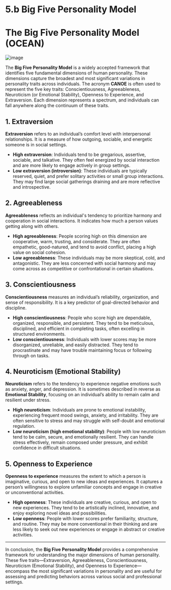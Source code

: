 # 5.b Big Five Personality Model

# The Big Five Personality Model (OCEAN)

![image](https://github.com/user-attachments/assets/1758a070-6312-480f-9803-5cda804fd502)


The **Big Five Personality Model** is a widely accepted framework that identifies five fundamental dimensions of human personality. These dimensions capture the broadest and most significant variations in personality traits across individuals. The acronym **CANOE** is often used to represent the five key traits: Conscientiousness, Agreeableness, Neuroticism (or Emotional Stability), Openness to Experience, and Extraversion. Each dimension represents a spectrum, and individuals can fall anywhere along the continuum of these traits.

## 1. Extraversion

**Extraversion** refers to an individual’s comfort level with interpersonal relationships. It is a measure of how outgoing, sociable, and energetic someone is in social settings.

- **High extraversion**: Individuals tend to be gregarious, assertive, sociable, and talkative. They often feel energized by social interaction and are more likely to engage actively in group settings.
- **Low extraversion (introversion)**: These individuals are typically reserved, quiet, and prefer solitary activities or small group interactions. They may find large social gatherings draining and are more reflective and introspective.

## 2. Agreeableness

**Agreeableness** reflects an individual's tendency to prioritize harmony and cooperation in social interactions. It indicates how much a person values getting along with others.

- **High agreeableness**: People scoring high on this dimension are cooperative, warm, trusting, and considerate. They are often empathetic, good-natured, and tend to avoid conflict, placing a high value on social cohesion.
- **Low agreeableness**: These individuals may be more skeptical, cold, and antagonistic. They are less concerned with social harmony and may come across as competitive or confrontational in certain situations.

## 3. Conscientiousness

**Conscientiousness** measures an individual’s reliability, organization, and sense of responsibility. It is a key predictor of goal-directed behavior and discipline.

- **High conscientiousness**: People who score high are dependable, organized, responsible, and persistent. They tend to be meticulous, disciplined, and efficient in completing tasks, often excelling in structured environments.
- **Low conscientiousness**: Individuals with lower scores may be more disorganized, unreliable, and easily distracted. They tend to procrastinate and may have trouble maintaining focus or following through on tasks.

## 4. Neuroticism (Emotional Stability)

**Neuroticism** refers to the tendency to experience negative emotions such as anxiety, anger, and depression. It is sometimes described in reverse as **Emotional Stability**, focusing on an individual’s ability to remain calm and resilient under stress.

- **High neuroticism**: Individuals are prone to emotional instability, experiencing frequent mood swings, anxiety, and irritability. They are often sensitive to stress and may struggle with self-doubt and emotional regulation.
- **Low neuroticism (high emotional stability)**: People with low neuroticism tend to be calm, secure, and emotionally resilient. They can handle stress effectively, remain composed under pressure, and exhibit confidence in difficult situations.

## 5. Openness to Experience

**Openness to experience** measures the extent to which a person is imaginative, curious, and open to new ideas and experiences. It captures a person’s willingness to explore unfamiliar concepts and engage in creative or unconventional activities.

- **High openness**: These individuals are creative, curious, and open to new experiences. They tend to be artistically inclined, innovative, and enjoy exploring novel ideas and possibilities.
- **Low openness**: People with lower scores prefer familiarity, structure, and routine. They may be more conventional in their thinking and are less likely to seek out new experiences or engage in abstract or creative activities.

---

In conclusion, the **Big Five Personality Model** provides a comprehensive framework for understanding the major dimensions of human personality. These five traits—Extraversion, Agreeableness, Conscientiousness, Neuroticism (Emotional Stability), and Openness to Experience—encompass the most significant variations in personality and are useful for assessing and predicting behaviors across various social and professional settings.
```
